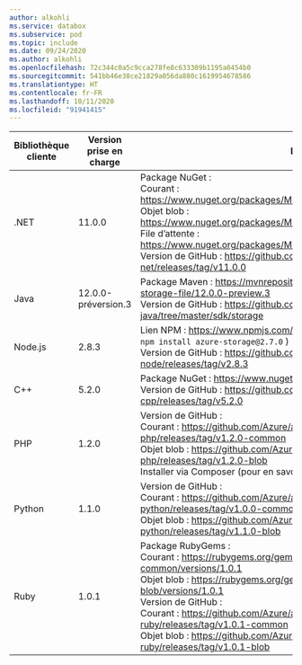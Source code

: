 ```yaml
---
author: alkohli
ms.service: databox
ms.subservice: pod
ms.topic: include
ms.date: 09/24/2020
ms.author: alkohli
ms.openlocfilehash: 72c344c0a5c9cca278fe8c633309b1195a0454b0
ms.sourcegitcommit: 541bb46e38ce21829a056da880c1619954678586
ms.translationtype: HT
ms.contentlocale: fr-FR
ms.lasthandoff: 10/11/2020
ms.locfileid: "91941415"
---
```

Bibliothèque cliente     |Version prise en charge     | Lien   |     Spécification du point de terminaison      |
|--------------------|--------------------------------------------|--------|---------------------------------|
|    .NET                |     11.0.0                                           |    Package NuGet :  <br>Courant :   https://www.nuget.org/packages/Microsoft.Azure.Storage.Common/11.0.0    <br> Objet blob :   https://www.nuget.org/packages/Microsoft.Azure.Storage.Blob/11.0.0 <br>File d’attente : https://www.nuget.org/packages/Microsoft.Azure.Storage.Queue/11.0.0 <br>Version de GitHub :   https://github.com/Azure/azure-storage-net/releases/tag/v11.0.0                          |    Fichier app.config                 |
|    Java                |    12.0.0-préversion.3                                           |   Package Maven :   https://mvnrepository.com/artifact/com.azure/azure-storage-file/12.0.0-preview.3   <br>Version de GitHub :   https://github.com/Azure/azure-sdk-for-java/tree/master/sdk/storage                                                                                                                                                                              |    Configuration de la chaîne de connexion         |
|    Node.js             |    2.8.3                                           |    Lien NPM :   https://www.npmjs.com/package/azure-storage   (Exécutez : `npm install azure-storage@2.7.0` )   <br>Version de GitHub :   https://github.com/Azure/azure-storage-node/releases/tag/v2.8.3                                                                                                                                                                        |    Déclaration d’instance de service    |
|    C++                 |    5.2.0                                           |    Package NuGet : https://www.nuget.org/packages/wastorage.v140/5.2.0   <br>Version de GitHub :   https://github.com/Azure/azure-storage-cpp/releases/tag/v5.2.0                                                                                                                                                                                                     |    Configuration de la chaîne de connexion         |
|    PHP                 |    1.2.0                                           |    Version de GitHub :<br>Courant : https://github.com/Azure/azure-storage-php/releases/tag/v1.2.0-common   <br>Objet blob : https://github.com/Azure/azure-storage-php/releases/tag/v1.2.0-blob      <br>Installer via Composer (pour en savoir plus, voir les détails ci-dessous.)                                                                                                             |    Configuration de la chaîne de connexion         |
|    Python              |    1.1.0                                           |    Version de GitHub :<br>Courant :   https://github.com/Azure/azure-storage-python/releases/tag/v1.0.0-common <br>Objet blob :   https://github.com/Azure/azure-storage-python/releases/tag/v1.1.0-blob                                                                                                                                                                          |    Déclaration d’instance de service    |
|    Ruby                |    1.0.1                                           |    Package RubyGems :<br>Courant :   https://rubygems.org/gems/azure-storage-common/versions/1.0.1   <br>Objet blob : https://rubygems.org/gems/azure-storage-blob/versions/1.0.1         <br>Version de GitHub :<br>Courant : https://github.com/Azure/azure-storage-ruby/releases/tag/v1.0.1-common   <br>Objet blob : https://github.com/Azure/azure-storage-ruby/releases/tag/v1.0.1-blob          |    Configuration de la chaîne de connexion         |

